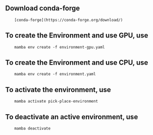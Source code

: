 ## Download conda-forge
```
    [conda-forge](https://conda-forge.org/download/)
```
## To create the Environment and use GPU, use
```
    mamba env create -f environment-gpu.yaml
```
## To create the Environment and use CPU, use
```
    mamba env create -f environment.yaml
```
## To activate the environment, use
```
    mamba activate pick-place-environment
```
## To deactivate an active environment, use
```
    mamba deactivate
```